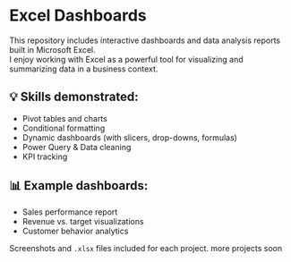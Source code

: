 # Excel Dashboards

This repository includes interactive dashboards and data analysis reports built in Microsoft Excel.  
I enjoy working with Excel as a powerful tool for visualizing and summarizing data in a business context.

## 💡 Skills demonstrated:
- Pivot tables and charts
- Conditional formatting
- Dynamic dashboards (with slicers, drop-downs, formulas)
- Power Query & Data cleaning
- KPI tracking

## 📊 Example dashboards:
- Sales performance report
- Revenue vs. target visualizations
- Customer behavior analytics

Screenshots and `.xlsx` files included for each project.
more projects soon
